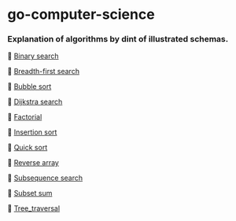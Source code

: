 # go-computer-science

### Explanation of algorithms by dint of illustrated schemas.

📌 [Binary search](binary_search/binary_search.pdf)

📌 [Breadth-first search](breadth_first_search/breadth_first_search.pdf)

📌 [Bubble sort](bubble_sort/bubble_sort.pdf)

📌 [Dijkstra search](dijkstra_search/dijkstra_search.pdf)

📌 [Factorial](factorial/factorial.pdf)

📌 [Insertion sort](insertion_sort/insertion_sort.pdf)

📌 [Quick sort](quick_sort/quick_sort.pdf)

📌 [Reverse array](reverse_array/reverse_array.pdf)

📌 [Subsequence search](subsequence_search/subsequence_search.pdf)

📌 [Subset sum](subset_sum/subset_sum.pdf)

📌 [Tree_traversal](tree_traversal/tree_traversal.pdf)
